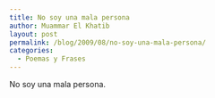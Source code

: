 ```yaml
---
title: No soy una mala persona
author: Muammar El Khatib
layout: post
permalink: /blog/2009/08/no-soy-una-mala-persona/
categories:
  - Poemas y Frases
---
```

No soy una mala persona.